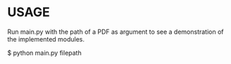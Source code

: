 USAGE
=====

Run main.py with the path of a PDF as argument to see a demonstration of the implemented modules.

$ python main.py filepath


